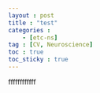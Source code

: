 ```yaml
---
layout : post
title : "test"
categories : 
    - [etc-ns]
tag : [CV, Neuroscience]
toc : true
toc_sticky : true
---
```


ffffffffffff
